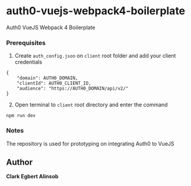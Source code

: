 # auth0-vuejs-webpack4-boilerplate

Auth0 VueJS Webpack 4 Boilerplate

### Prerequisites

1. Create `auth_config.json` on `client` root folder and add your client credentials
```
{
    "domain": AUTH0_DOMAIN,
    "clientId": AUTH0_CLIENT_ID,
    "audience": "https://AUTH0_DOMAIN/api/v2/"
}
```

2. Open terminal to `client` root directory and enter the command
```
npm run dev
```

### Notes

The repository is used for prototyping on integrating Auth0 to VueJS

## Author
**Clark Egbert Alinsob**

